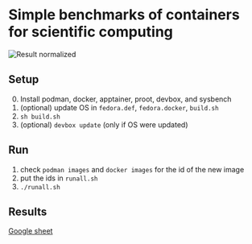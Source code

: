 # Simple benchmarks of containers for scientific computing
![Result normalized](https://docs.google.com/spreadsheets/d/e/2PACX-1vSLrwS1zMdzptNu5IUR93nNMfDCpUqBRsSorYYYFlGc7h5VseIhifaphXkaQmQxb09wN9olZlCEmo1J/pubchart?oid=42874494&format=image)

## Setup
0. Install podman, docker, apptainer, proot, devbox, and sysbench
1. (optional) update OS in `fedora.def`, `fedora.docker`, `build.sh`
2. `sh build.sh`
3. (optional) `devbox update` (only if OS were updated)

## Run
1. check `podman images` and `docker images` for the id of the new image
2. put the ids in `runall.sh`
3. `./runall.sh`

## Results
[Google sheet](https://docs.google.com/spreadsheets/d/1L7QYoD_QgGZa2FRbhBajj5-MhussEHhv0LMBfpu5sYY/edit?usp=sharing)

